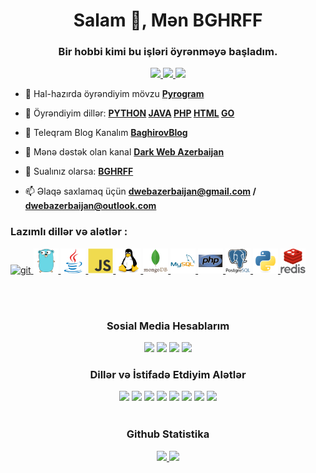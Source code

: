 <h1 align="center">Salam 👋, Mən BGHRFF</h1>
<h3 align="center">Bir hobbi kimi bu işləri öyrənməyə başladım.</h3>

<p align="center">
  <a href="https://github.com/BGHRFF">
    <img src="https://komarev.com/ghpvc/?username=BGHRFF&color=blue&style=flat-square">
    
  </a>
  <a href="https://github.com/BGHRFF?tab=followers">
    <img src="https://img.shields.io/github/followers/BGHRFF?color=blue&label=Followers&style=flat-square">
    
  </a>
  <a href="https://github.com/BGHRFF?tab=stars">
    <img src="https://img.shields.io/github/stars/BGHRFF?color=blue&label=Ulduzlar&style=flat-square">
  </a>

  
- 🔭 Hal-hazırda öyrəndiyim mövzu **[Pyrogram](https://github.com/pyrogram/pyrogram)**

- 🌱 Öyrəndiyim dillər: **[PYTHON](https://python.org) [JAVA](https://java.com) [PHP](https://php.net) [HTML](https://devdocs.io/html) [GO](https://go.dev)**

- 👯 Teleqram Blog Kanalım **[BaghirovBlog](https://t.me/BaghirovBlog)**

- 🤝 Mənə dəstək olan kanal **[Dark Web Azerbaijan](https://t.me/darkwebazerbaijan)**

- 💬 Sualınız olarsa: **[BGHRFF](https://t.me/TheBaghirov)**

- 📫 Əlaqə saxlamaq üçün **dwebazerbaijan@gmail.com / dwebazerbaijan@outlook.com**


<h3 align="left">Lazımlı dillər və alətlər :</h3>
<p align="left"> <a href="https://git-scm.com/" target="_blank"> <img src="https://www.vectorlogo.zone/logos/git-scm/git-scm-icon.svg" alt="git" width="40" height="40"/> </a> <a href="https://golang.org" target="_blank"> <img src="https://raw.githubusercontent.com/devicons/devicon/master/icons/go/go-original.svg" alt="go" width="40" height="40"/> </a> <a href="https://www.java.com" target="_blank"> <img src="https://raw.githubusercontent.com/devicons/devicon/master/icons/java/java-original.svg" alt="java" width="40" height="40"/> </a> <a href="https://developer.mozilla.org/en-US/docs/Web/JavaScript" target="_blank"> <img src="https://raw.githubusercontent.com/devicons/devicon/master/icons/javascript/javascript-original.svg" alt="javascript" width="40" height="40"/> </a> <a href="https://www.linux.org/" target="_blank"> <img src="https://raw.githubusercontent.com/devicons/devicon/master/icons/linux/linux-original.svg" alt="linux" width="40" height="40"/> </a> <a href="https://www.mongodb.com/" target="_blank"> <img src="https://raw.githubusercontent.com/devicons/devicon/master/icons/mongodb/mongodb-original-wordmark.svg" alt="mongodb" width="40" height="40"/> </a> <a href="https://www.mysql.com/" target="_blank"> <img src="https://raw.githubusercontent.com/devicons/devicon/master/icons/mysql/mysql-original-wordmark.svg" alt="mysql" width="40" height="40"/> </a> <a href="https://www.php.net" target="_blank"> <img src="https://raw.githubusercontent.com/devicons/devicon/master/icons/php/php-original.svg" alt="php" width="40" height="40"/> </a> <a href="https://www.postgresql.org" target="_blank"> <img src="https://raw.githubusercontent.com/devicons/devicon/master/icons/postgresql/postgresql-original-wordmark.svg" alt="postgresql" width="40" height="40"/> </a> <a href="https://www.python.org" target="_blank"> <img src="https://raw.githubusercontent.com/devicons/devicon/master/icons/python/python-original.svg" alt="python" width="40" height="40"/> </a> <a href="https://redis.io" target="_blank"> <img src="https://raw.githubusercontent.com/devicons/devicon/master/icons/redis/redis-original-wordmark.svg" alt="redis" width="40" height="40"/> </a> </p><br><br>

<div align="center">
<h3>Sosial Media Hesablarım</h3>
<a href="https://t.me/TheBaghirov" target"blank_"><img src="https://img.shields.io/badge/Telegram%20-111111.svg?&style=for-the-badge&logo=telegram&logoColor=blue"></a>
<a href="https://instagram.com/by.baghirov" target"blank_"><img src="https://img.shields.io/badge/Instragram%20-111111.svg?&style=for-the-badge&logo=instagram&logoColor=darkpink"></a>
<a href="https://wa.me/+994559197996" target"blank_"><img src="https://img.shields.io/badge/WhatsApp%20-111111.svg?&style=for-the-badge&logo=whatsapp&logoColor=darkgreen"></a>
<a href="https://github.com/BGHRFF" target"blank_"><img src="https://img.shields.io/badge/GitHub%20-111111.svg?&style=for-the-badge&logo=github&logoColor=white"></a>
</div>


<div align="center">
<h3>Dillər və İstifadə Etdiyim Alətlər</h3>
<a href="https://www.cplusplus.com" target"blank_"><img src="https://img.shields.io/badge/++%20-111111.svg?&style=for-the-badge&logo=c&logoColor=blue"></a> 
<a href="https://nodejs.org" target"blank_"><img src="https://img.shields.io/badge/Node.js%20-111111.svg?&style=for-the-badge&logo=Node.js&logoColor=green"></a>
<a href="https://telegraf.js.org" target"blank_"><img src="https://img.shields.io/badge/telegraf.js%20-111111.svg?&style=for-the-badge&logo=telegraf.js&logoColor=red"></a>
<a href="https://javascript.com" target"blank_"><img src="https://img.shields.io/badge/JavaScript%20-111111.svg?&style=for-the-badge&logo=JavaScript&logoColor=darkyellow>"></a>
<a href="https://mongob.com" target"blank_"><img src="https://img.shields.io/badge/MongoDb%20-111111.svg?&style=for-the-badge&logo=mongodb&logoColor=blue>"></a>
<a href="https://www.sublimetext.com" target"blank_"><img src="https://img.shields.io/badge/Sublime Text%20-111111.svg?&style=for-the-badge&logo=Sublime Text&logoColor=darkorange"></a>
<a href="https://azure.microsoft.com/tr-tr/" target"blank_"><img src="https://img.shields.io/badge/Microsoft Azure%20-111111.svg?&style=for-the-badge&logo=Microsoft Azure&logoColor=blue>"></a>
<a href="https://www.python.org" target"blank_"><img src="https://img.shields.io/badge/python%20-111111.svg?&style=for-the-badge&logo=py&logoColor=yellow"></a> <br><br>

</div>

<div align="center">
<h3>Github Statistika</h3>
   <a href="https://github.com/sirincay" target="_blank"> 
      <img src="https://github-readme-stats.vercel.app/api/?username=bghrff&show_icons=true&title_color=fff&icon_color=79ff97&text_color=9f9f9f&bg_color=151515" width="%100" height="150px">
    <img src="https://github-readme-stats.vercel.app/api/top-langs/?username=bghrff&layout=compact&show_icons=true&title_color=fff&icon_color=79ff97&text_color=9f9f9f&bg_color=151515" width="%100" height="150px">
   </a>
</div>

